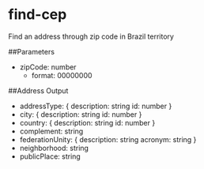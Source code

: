 # find-cep
Find an address through zip code in Brazil territory

##Parameters
 - zipCode: number 
   - format: 00000000

##Address Output 
 - addressType: {
      description: string
      id: number
    }
- city: {
      description: string
      id: number
    }
- country: {
      description: string
      id: number
    }
- complement: string
- federationUnity: {
      description: string
      acronym: string
    }
- neighborhood: string
- publicPlace: string

